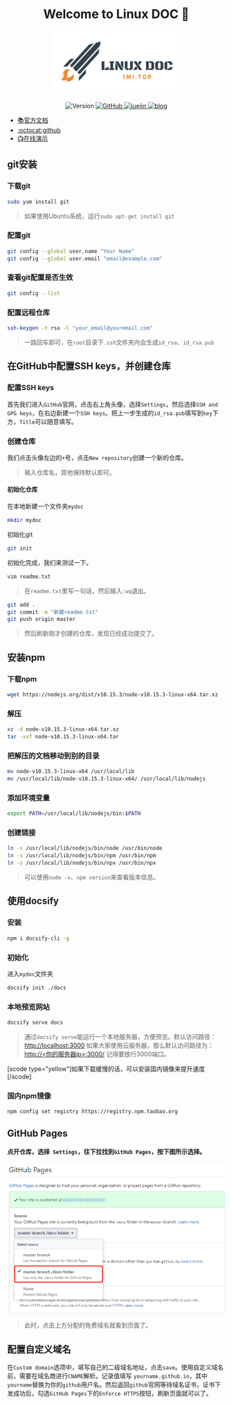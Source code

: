 <h1 align="center">Welcome to Linux DOC 👋</h1>
<p align="center">
  <a href="https://doc.xxwiki.com">
    <img alt="linuxDoc" src="/media/logo-2.jpg">
  </a>
</p>
<p align="center">
  <img alt="Version" src="https://img.shields.io/badge/version-0.1.0-blue.svg?cacheSeconds=2592000" />
   <a href="https://github.com/Aye-hub/1mi?icon=github&color=4ab8a1">
    <img alt="GitHub" src="https://img.shields.io/badge/github-Aye--Hub-red" target="_blank" />
  </a>
  <a href='https://juejin.im/user/5d424a9a51882530e241ff83' target="_blank" alt='travis ci'>
  <img alt='juejin' src='https://img.shields.io/badge/%E6%8E%98%E9%87%91-%E9%98%BF%E4%B8%9A-blue'>
  </a>
   <a href='https://www.lvzhenye.club' target="_blank" alt='travis ci'>
  <img alt='blog' src='https://img.shields.io/badge/blog-%E9%98%BF%E4%B8%9AHub-yellowgreen'>
  </a>
</p>

* [:books:官方文档](https://docsify.js.org/ "官方文档")
* [:octocat:github](https://github.com/Aye-hub/1mi "github")
* [:tv:在线演示](https://www.airbus.club)

## git安装

### 下载git
```bash
sudo yum install git
```

> 如果使用Ubuntu系统，运行`sudo apt-get install git`

### 配置git
```bash
git config --global user.name "Your Name" 
git config --global user.email "email@example.com"
```

### 查看git配置是否生效
```bash
git config --list
```

### 配置远程仓库
```bash
ssh-keygen -t rsa -C "your_email@youremail.com"
```

> 一路回车即可，在`root`目录下`.ssh`文件夹内会生成`id_rsa`、`id_rsa.pub`

## 在GitHub中配置SSH keys，并创建仓库

### 配置SSH keys
首先我们进入`GitHub`官网，点击右上角头像，选择`Settings`，然后选择`SSH and GPG keys`，在右边新建一个`SSH keys`。把上一步生成的`id_rsa.pub`填写到`key`下方，`Title`可以随意填写。

### 创建仓库
我们点击头像左边的`+`号，点击`New repository`创建一个新的仓库。

> 输入仓库名，其他保持默认即可。

#### 初始化仓库
在本地新建一个文件夹`mydoc`
```bash
mkdir mydoc
```
初始化git
```bash
git init
```
初始化完成，我们来测试一下。
```bash
vim readme.txt
```

> 在`readme.txt`里写一句话，然后输入`:wq`退出。

```bash
git add .
git commit -m "新建readme.txt"
git push origin master
```

> 然后刷新刚才创建的仓库，发现已经成功提交了。

## 安装npm

### 下载npm
```bash
wget https://nodejs.org/dist/v10.15.3/node-v10.15.3-linux-x64.tar.xz
```
### 解压
```bash
xz -d node-v10.15.3-linux-x64.tar.xz
tar -xvf node-v10.15.3-linux-x64.tar
```
### 把解压的文档移动到别的目录
```bash
mv node-v10.15.3-linux-x64 /usr/local/lib 
mv /usr/local/lib/node-v10.15.3-linux-x64/ /usr/local/lib/nodejs
```
### 添加环境变量
```bash
export PATH=/usr/local/lib/nodejs/bin:$PATH
```
### 创建链接
```bash
ln -s /usr/local/lib/nodejs/bin/node /usr/bin/node 
ln -s /usr/local/lib/nodejs/bin/npm /usr/bin/npm 
ln -s /usr/local/lib/nodejs/bin/npx /usr/bin/npx
```

> 可以使用`node -v`、`npm version`来查看版本信息。

## 使用docsify

### 安装
```bash
npm i docsify-cli -g
```
### 初始化
进入`mydoc`文件夹
```bash
docsify init ./docs
```

### 本地预览网站
```bash
docsify serve docs
```

> 通过`docsify serve`能运行一个本地服务器，方便预览。默认访问路径：[http://localhost:3000](http://localhost:3000/)
> 如果大家使用云服务器，那么默认访问路径为：[http://<你的服务器ip>:3000/](http://<你的服务器ip>:3000/)
> 记得要放行3000端口。

[scode type="yellow"]如果下载缓慢的话，可以安装国内镜像来提升速度[/scode]
### 国内npm镜像
```bash
npm config set registry https://registry.npm.taobao.org
```

## GitHub Pages

#### 点开仓库，选择` Settings`，往下拉找到`GitHub Pages`，按下图所示选择。

![page](/media/cid52-1.png)

> 此时，点击上方分配的免费域名就看到页面了。

## 配置自定义域名
在`Custom domain`选项中，填写自己的二级域名地址，点击`save`。使用自定义域名前，需要在域名商进行`CNAME`解析。记录值填写 `yourname.github.io`，其中`yourname`替换为你的`github`用户名。然后返回`github`官网等待域名证书，证书下发成功后，勾选`GitHub Pages`下的`Enforce HTTPS`按钮，刷新页面就可以了。